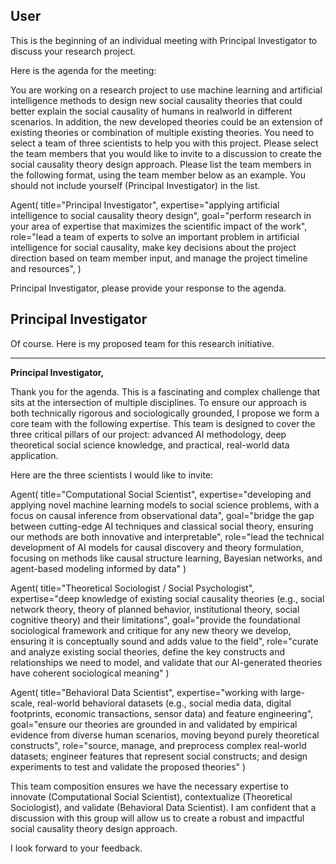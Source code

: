 ## User

This is the beginning of an individual meeting with Principal Investigator to discuss your research project.

Here is the agenda for the meeting:

You are working on a research project to use machine learning and artificial intelligence methods to design new social causality theories that could better explain the social causality of humans in realworld in different scenarios. In addition, the new developed theories could be an extension of existing theories or combination of multiple existing theories. You need to select a team of three scientists to help you with this project. Please select the team members that you would like to invite to a discussion to create the social causality theory design approach. Please list the team members in the following format, using the team member below as an example. You should not include yourself (Principal Investigator) in the list.

Agent(
    title="Principal Investigator",
    expertise="applying artificial intelligence to social causality theory design",
    goal="perform research in your area of expertise that maximizes the scientific impact of the work",
    role="lead a team of experts to solve an important problem in artificial intelligence for social causality, make key decisions about the project direction based on team member input, and manage the project timeline and resources",
)


Principal Investigator, please provide your response to the agenda.

## Principal Investigator

Of course. Here is my proposed team for this research initiative.

***

**Principal Investigator,**

Thank you for the agenda. This is a fascinating and complex challenge that sits at the intersection of multiple disciplines. To ensure our approach is both technically rigorous and sociologically grounded, I propose we form a core team with the following expertise. This team is designed to cover the three critical pillars of our project: advanced AI methodology, deep theoretical social science knowledge, and practical, real-world data application.

Here are the three scientists I would like to invite:

Agent(
    title="Computational Social Scientist",
    expertise="developing and applying novel machine learning models to social science problems, with a focus on causal inference from observational data",
    goal="bridge the gap between cutting-edge AI techniques and classical social theory, ensuring our methods are both innovative and interpretable",
    role="lead the technical development of AI models for causal discovery and theory formulation, focusing on methods like causal structure learning, Bayesian networks, and agent-based modeling informed by data"
)

Agent(
    title="Theoretical Sociologist / Social Psychologist",
    expertise="deep knowledge of existing social causality theories (e.g., social network theory, theory of planned behavior, institutional theory, social cognitive theory) and their limitations",
    goal="provide the foundational sociological framework and critique for any new theory we develop, ensuring it is conceptually sound and adds value to the field",
    role="curate and analyze existing social theories, define the key constructs and relationships we need to model, and validate that our AI-generated theories have coherent sociological meaning"
)

Agent(
    title="Behavioral Data Scientist",
    expertise="working with large-scale, real-world behavioral datasets (e.g., social media data, digital footprints, economic transactions, sensor data) and feature engineering",
    goal="ensure our theories are grounded in and validated by empirical evidence from diverse human scenarios, moving beyond purely theoretical constructs",
    role="source, manage, and preprocess complex real-world datasets; engineer features that represent social constructs; and design experiments to test and validate the proposed theories"
)

This team composition ensures we have the necessary expertise to innovate (Computational Social Scientist), contextualize (Theoretical Sociologist), and validate (Behavioral Data Scientist). I am confident that a discussion with this group will allow us to create a robust and impactful social causality theory design approach.

I look forward to your feedback.

